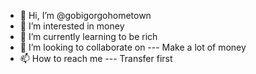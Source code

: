 - 👋 Hi, I’m @gobigorgohometown
- 👀 I’m interested in money
- 🌱 I’m currently learning to be rich
- 💞️ I’m looking to collaborate on --- Make a lot of money
- 📫 How to reach me --- Transfer first

<!---
gobigorgohometown/gobigorgohometown is a ✨ special ✨ repository because its `README.md` (this file) appears on your GitHub profile.
You can click the Preview link to take a look at your changes.
--->
